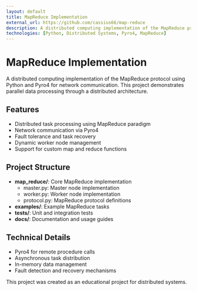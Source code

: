 ```yaml
---
layout: default
title: MapReduce Implementation
external_url: https://github.com/cassius66/map-reduce
description: A distributed computing implementation of the MapReduce protocol using Python and Pyro4 for network communication.
technologies: [Python, Distributed Systems, Pyro4, MapReduce]
---
```


# MapReduce Implementation

A distributed computing implementation of the MapReduce protocol using Python and Pyro4 for network communication. This project demonstrates parallel data processing through a distributed architecture.

## Features

- Distributed task processing using MapReduce paradigm
- Network communication via Pyro4
- Fault tolerance and task recovery
- Dynamic worker node management
- Support for custom map and reduce functions

## Project Structure

- **map_reduce/**: Core MapReduce implementation
  - master.py: Master node implementation
  - worker.py: Worker node implementation
  - protocol.py: MapReduce protocol definitions
- **examples/**: Example MapReduce tasks
- **tests/**: Unit and integration tests
- **docs/**: Documentation and usage guides

## Technical Details

- Pyro4 for remote procedure calls
- Asynchronous task distribution
- In-memory data management
- Fault detection and recovery mechanisms

This project was created as an educational project for distributed systems.

